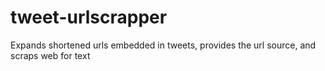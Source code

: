 # tweet-urlscrapper
Expands shortened urls embedded in tweets, provides the url source, and scraps web for text
